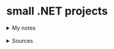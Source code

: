 # small .NET projects

<details>
<summary>My notes</summary>

- What is .NET and C#?
    - C# is strictly programming language
    - .NET is framework, that is used to build applications on Windows
    -   it can be used with C#, but also other programming languages such as F# and VisualBasic.NET


- .NET consists of CLR (common runtime language), and Class Library


- With older languages from C family their code was directly compiled into machine code


- That means, that compiling targets directly architecture that you used it on


- C# solves that problem borrowing its solution from Java (JVM) - it compiles code into IL Code (Intermediate Language).\
It’s independent from architecture that code was compiled on.


- How do you “translate” code from IL Code to architecture’s specific machine code?\
Using CLR!


- .CLR is essentially application that sits in memory - whose job is to translate code as it runs. That is called JIT - Just In Time compilation.


- .NET applications are comprised of building blocks - Classes


- Classes work the same way to classes in Python:\
Attributes - which are class’ data\
and Methods - which are class’ functions


- As number of classes increases it’s beneficial to organize them in some sort of way

- We can achieve this by using namespaces.


- In .NET framework there are a lot of namespaces. For example, there are namespaces related to working with data using databases, and namespaces used to work with images.


- We can also divide groups of namespaces - in containers called Assembly


- Assembly is file on your disk - executable (EXE), or dynamically linked library (DLL)


- When you build your application compiler builds one, or more Asseblies depending on how you partition your code.


- While working on C# code you can import class, or whole namespace with keywork using. This works similar to python.
</details>

<br>

<details>
<summary>Sources</summary>

- https://www.youtube.com/watch?v=ravLFzIguCM
- https://www.youtube.com/watch?v=YrtFtdTTfv0
</details>